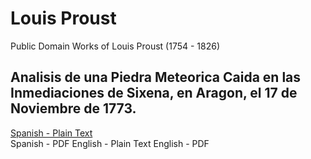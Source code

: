 # Louis Proust

Public Domain Works of Louis Proust (1754 - 1826)

## Analisis de una Piedra Meteorica Caida en las Inmediaciones de Sixena, en Aragon, el 17 de Noviembre de 1773.

[Spanish - Plain Text](analisis-de-una-piedra-meteorica-de-sixena/full-text-spanish.md)  
Spanish - PDF
English - Plain Text
English - PDF
